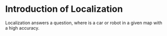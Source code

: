 # Introduction of Localization
 Localization answers a question, where is a car or robot in a given map with a high accuracy.
